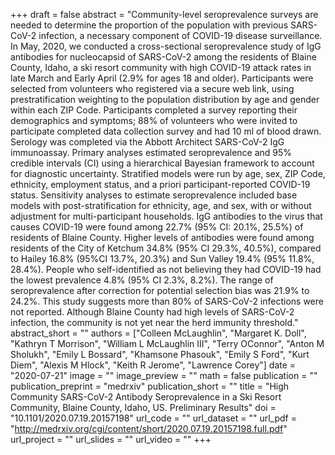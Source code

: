 +++
draft = false
abstract = "Community-level seroprevalence surveys are needed to determine the proportion of the population with previous SARS-CoV-2 infection, a necessary component of COVID-19 disease surveillance. In May, 2020, we conducted a cross-sectional seroprevalence study of IgG antibodies for nucleocapsid of SARS-CoV-2 among the residents of Blaine County, Idaho, a ski resort community with high COVID-19 attack rates in late March and Early April (2.9% for ages 18 and older). Participants were selected from volunteers who registered via a secure web link, using prestratification weighting to the population distribution by age and gender within each ZIP Code. Participants completed a survey reporting their demographics and symptoms; 88% of volunteers who were invited to participate completed data collection survey and had 10 ml of blood drawn. Serology was completed via the Abbott Architect SARS-CoV-2 IgG immunoassay. Primary analyses estimated seroprevalence and 95% credible intervals (CI) using a hierarchical Bayesian framework to account for diagnostic uncertainty. Stratified models were run by age, sex, ZIP Code, ethnicity, employment status, and a priori participant-reported COVID-19 status. Sensitivity analyses to estimate seroprevalence included base models with post-stratification for ethnicity, age, and sex, with or without adjustment for multi-participant households. IgG antibodies to the virus that causes COVID-19 were found among 22.7% (95% CI: 20.1%, 25.5%) of residents of Blaine County. Higher levels of antibodies were found among residents of the City of Ketchum 34.8% (95% CI 29.3%, 40.5%), compared to Hailey 16.8% (95%CI 13.7%, 20.3%) and Sun Valley 19.4% (95% 11.8%, 28.4%). People who self-identified as not believing they had COVID-19 had the lowest prevalence 4.8% (95% CI 2.3%, 8.2%). The range of seroprevalence after correction for potential selection bias was 21.9% to 24.2%. This study suggests more than 80% of SARS-CoV-2 infections were not reported. Although Blaine County had high levels of SARS-CoV-2 infection, the community is not yet near the herd immunity threshold."
abstract_short = ""
authors = ["Colleen McLaughlin", "Margaret K. Doll", "Kathryn T Morrison", "William L McLaughlin III", "Terry OConnor", "Anton M Sholukh", "Emily L Bossard", "Khamsone Phasouk", "Emily S Ford", "Kurt Diem", "Alexis M Hlock", "Keith R Jerome", "Lawrence Corey"]
date = "2020-07-21"
image = ""
image_preview = ""
math = false
publication = ""
publication_preprint = "medrxiv"
publication_short = ""
title = "High Community SARS-CoV-2 Antibody Seroprevalence in a Ski Resort Community, Blaine County, Idaho, US. Preliminary Results"
doi = "10.1101/2020.07.19.20157198"
url_code = ""
url_dataset = ""
url_pdf = "http://medrxiv.org/cgi/content/short/2020.07.19.20157198.full.pdf"
url_project = ""
url_slides = ""
url_video = ""
+++